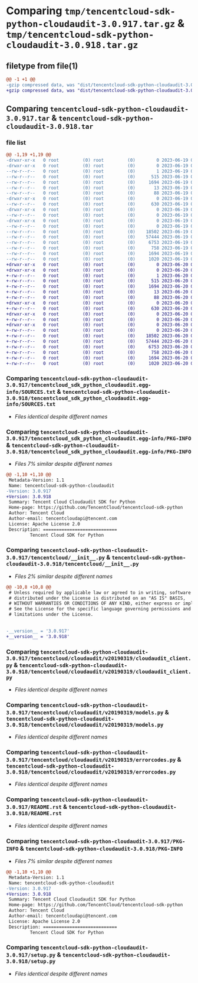 # Comparing `tmp/tencentcloud-sdk-python-cloudaudit-3.0.917.tar.gz` & `tmp/tencentcloud-sdk-python-cloudaudit-3.0.918.tar.gz`

## filetype from file(1)

```diff
@@ -1 +1 @@
-gzip compressed data, was "dist/tencentcloud-sdk-python-cloudaudit-3.0.917.tar", last modified: Mon Jun 19 00:21:26 2023, max compression
+gzip compressed data, was "dist/tencentcloud-sdk-python-cloudaudit-3.0.918.tar", last modified: Tue Jun 20 02:36:55 2023, max compression
```

## Comparing `tencentcloud-sdk-python-cloudaudit-3.0.917.tar` & `tencentcloud-sdk-python-cloudaudit-3.0.918.tar`

### file list

```diff
@@ -1,19 +1,19 @@
-drwxr-xr-x   0 root         (0) root         (0)        0 2023-06-19 00:21:26.000000 tencentcloud-sdk-python-cloudaudit-3.0.917/
-drwxr-xr-x   0 root         (0) root         (0)        0 2023-06-19 00:21:26.000000 tencentcloud-sdk-python-cloudaudit-3.0.917/tencentcloud_sdk_python_cloudaudit.egg-info/
--rw-r--r--   0 root         (0) root         (0)        1 2023-06-19 00:21:26.000000 tencentcloud-sdk-python-cloudaudit-3.0.917/tencentcloud_sdk_python_cloudaudit.egg-info/dependency_links.txt
--rw-r--r--   0 root         (0) root         (0)      515 2023-06-19 00:21:26.000000 tencentcloud-sdk-python-cloudaudit-3.0.917/tencentcloud_sdk_python_cloudaudit.egg-info/SOURCES.txt
--rw-r--r--   0 root         (0) root         (0)     1694 2023-06-19 00:21:26.000000 tencentcloud-sdk-python-cloudaudit-3.0.917/tencentcloud_sdk_python_cloudaudit.egg-info/PKG-INFO
--rw-r--r--   0 root         (0) root         (0)       13 2023-06-19 00:21:26.000000 tencentcloud-sdk-python-cloudaudit-3.0.917/tencentcloud_sdk_python_cloudaudit.egg-info/top_level.txt
--rw-r--r--   0 root         (0) root         (0)       88 2023-06-19 00:21:26.000000 tencentcloud-sdk-python-cloudaudit-3.0.917/setup.cfg
-drwxr-xr-x   0 root         (0) root         (0)        0 2023-06-19 00:21:26.000000 tencentcloud-sdk-python-cloudaudit-3.0.917/tencentcloud/
--rw-r--r--   0 root         (0) root         (0)      630 2023-06-19 00:21:26.000000 tencentcloud-sdk-python-cloudaudit-3.0.917/tencentcloud/__init__.py
-drwxr-xr-x   0 root         (0) root         (0)        0 2023-06-19 00:21:26.000000 tencentcloud-sdk-python-cloudaudit-3.0.917/tencentcloud/cloudaudit/
--rw-r--r--   0 root         (0) root         (0)        0 2023-06-19 00:21:26.000000 tencentcloud-sdk-python-cloudaudit-3.0.917/tencentcloud/cloudaudit/__init__.py
-drwxr-xr-x   0 root         (0) root         (0)        0 2023-06-19 00:21:26.000000 tencentcloud-sdk-python-cloudaudit-3.0.917/tencentcloud/cloudaudit/v20190319/
--rw-r--r--   0 root         (0) root         (0)        0 2023-06-19 00:21:26.000000 tencentcloud-sdk-python-cloudaudit-3.0.917/tencentcloud/cloudaudit/v20190319/__init__.py
--rw-r--r--   0 root         (0) root         (0)    18502 2023-06-19 00:21:26.000000 tencentcloud-sdk-python-cloudaudit-3.0.917/tencentcloud/cloudaudit/v20190319/cloudaudit_client.py
--rw-r--r--   0 root         (0) root         (0)    57444 2023-06-19 00:21:26.000000 tencentcloud-sdk-python-cloudaudit-3.0.917/tencentcloud/cloudaudit/v20190319/models.py
--rw-r--r--   0 root         (0) root         (0)     6753 2023-06-19 00:21:26.000000 tencentcloud-sdk-python-cloudaudit-3.0.917/tencentcloud/cloudaudit/v20190319/errorcodes.py
--rw-r--r--   0 root         (0) root         (0)      758 2023-06-19 00:21:26.000000 tencentcloud-sdk-python-cloudaudit-3.0.917/README.rst
--rw-r--r--   0 root         (0) root         (0)     1694 2023-06-19 00:21:26.000000 tencentcloud-sdk-python-cloudaudit-3.0.917/PKG-INFO
--rw-r--r--   0 root         (0) root         (0)     1020 2023-06-19 00:21:26.000000 tencentcloud-sdk-python-cloudaudit-3.0.917/setup.py
+drwxr-xr-x   0 root         (0) root         (0)        0 2023-06-20 02:36:55.000000 tencentcloud-sdk-python-cloudaudit-3.0.918/
+drwxr-xr-x   0 root         (0) root         (0)        0 2023-06-20 02:36:55.000000 tencentcloud-sdk-python-cloudaudit-3.0.918/tencentcloud_sdk_python_cloudaudit.egg-info/
+-rw-r--r--   0 root         (0) root         (0)        1 2023-06-20 02:36:55.000000 tencentcloud-sdk-python-cloudaudit-3.0.918/tencentcloud_sdk_python_cloudaudit.egg-info/dependency_links.txt
+-rw-r--r--   0 root         (0) root         (0)      515 2023-06-20 02:36:55.000000 tencentcloud-sdk-python-cloudaudit-3.0.918/tencentcloud_sdk_python_cloudaudit.egg-info/SOURCES.txt
+-rw-r--r--   0 root         (0) root         (0)     1694 2023-06-20 02:36:55.000000 tencentcloud-sdk-python-cloudaudit-3.0.918/tencentcloud_sdk_python_cloudaudit.egg-info/PKG-INFO
+-rw-r--r--   0 root         (0) root         (0)       13 2023-06-20 02:36:55.000000 tencentcloud-sdk-python-cloudaudit-3.0.918/tencentcloud_sdk_python_cloudaudit.egg-info/top_level.txt
+-rw-r--r--   0 root         (0) root         (0)       88 2023-06-20 02:36:55.000000 tencentcloud-sdk-python-cloudaudit-3.0.918/setup.cfg
+drwxr-xr-x   0 root         (0) root         (0)        0 2023-06-20 02:36:55.000000 tencentcloud-sdk-python-cloudaudit-3.0.918/tencentcloud/
+-rw-r--r--   0 root         (0) root         (0)      630 2023-06-20 02:36:55.000000 tencentcloud-sdk-python-cloudaudit-3.0.918/tencentcloud/__init__.py
+drwxr-xr-x   0 root         (0) root         (0)        0 2023-06-20 02:36:55.000000 tencentcloud-sdk-python-cloudaudit-3.0.918/tencentcloud/cloudaudit/
+-rw-r--r--   0 root         (0) root         (0)        0 2023-06-20 02:36:55.000000 tencentcloud-sdk-python-cloudaudit-3.0.918/tencentcloud/cloudaudit/__init__.py
+drwxr-xr-x   0 root         (0) root         (0)        0 2023-06-20 02:36:55.000000 tencentcloud-sdk-python-cloudaudit-3.0.918/tencentcloud/cloudaudit/v20190319/
+-rw-r--r--   0 root         (0) root         (0)        0 2023-06-20 02:36:55.000000 tencentcloud-sdk-python-cloudaudit-3.0.918/tencentcloud/cloudaudit/v20190319/__init__.py
+-rw-r--r--   0 root         (0) root         (0)    18502 2023-06-20 02:36:55.000000 tencentcloud-sdk-python-cloudaudit-3.0.918/tencentcloud/cloudaudit/v20190319/cloudaudit_client.py
+-rw-r--r--   0 root         (0) root         (0)    57444 2023-06-20 02:36:55.000000 tencentcloud-sdk-python-cloudaudit-3.0.918/tencentcloud/cloudaudit/v20190319/models.py
+-rw-r--r--   0 root         (0) root         (0)     6753 2023-06-20 02:36:55.000000 tencentcloud-sdk-python-cloudaudit-3.0.918/tencentcloud/cloudaudit/v20190319/errorcodes.py
+-rw-r--r--   0 root         (0) root         (0)      758 2023-06-20 02:36:55.000000 tencentcloud-sdk-python-cloudaudit-3.0.918/README.rst
+-rw-r--r--   0 root         (0) root         (0)     1694 2023-06-20 02:36:55.000000 tencentcloud-sdk-python-cloudaudit-3.0.918/PKG-INFO
+-rw-r--r--   0 root         (0) root         (0)     1020 2023-06-20 02:36:55.000000 tencentcloud-sdk-python-cloudaudit-3.0.918/setup.py
```

### Comparing `tencentcloud-sdk-python-cloudaudit-3.0.917/tencentcloud_sdk_python_cloudaudit.egg-info/SOURCES.txt` & `tencentcloud-sdk-python-cloudaudit-3.0.918/tencentcloud_sdk_python_cloudaudit.egg-info/SOURCES.txt`

 * *Files identical despite different names*

### Comparing `tencentcloud-sdk-python-cloudaudit-3.0.917/tencentcloud_sdk_python_cloudaudit.egg-info/PKG-INFO` & `tencentcloud-sdk-python-cloudaudit-3.0.918/tencentcloud_sdk_python_cloudaudit.egg-info/PKG-INFO`

 * *Files 7% similar despite different names*

```diff
@@ -1,10 +1,10 @@
 Metadata-Version: 1.1
 Name: tencentcloud-sdk-python-cloudaudit
-Version: 3.0.917
+Version: 3.0.918
 Summary: Tencent Cloud Cloudaudit SDK for Python
 Home-page: https://github.com/TencentCloud/tencentcloud-sdk-python
 Author: Tencent Cloud
 Author-email: tencentcloudapi@tencent.com
 License: Apache License 2.0
 Description: ============================
         Tencent Cloud SDK for Python
```

### Comparing `tencentcloud-sdk-python-cloudaudit-3.0.917/tencentcloud/__init__.py` & `tencentcloud-sdk-python-cloudaudit-3.0.918/tencentcloud/__init__.py`

 * *Files 2% similar despite different names*

```diff
@@ -10,8 +10,8 @@
 # Unless required by applicable law or agreed to in writing, software
 # distributed under the License is distributed on an "AS IS" BASIS,
 # WITHOUT WARRANTIES OR CONDITIONS OF ANY KIND, either express or implied.
 # See the License for the specific language governing permissions and
 # limitations under the License.
 
 
-__version__ = '3.0.917'
+__version__ = '3.0.918'
```

### Comparing `tencentcloud-sdk-python-cloudaudit-3.0.917/tencentcloud/cloudaudit/v20190319/cloudaudit_client.py` & `tencentcloud-sdk-python-cloudaudit-3.0.918/tencentcloud/cloudaudit/v20190319/cloudaudit_client.py`

 * *Files identical despite different names*

### Comparing `tencentcloud-sdk-python-cloudaudit-3.0.917/tencentcloud/cloudaudit/v20190319/models.py` & `tencentcloud-sdk-python-cloudaudit-3.0.918/tencentcloud/cloudaudit/v20190319/models.py`

 * *Files identical despite different names*

### Comparing `tencentcloud-sdk-python-cloudaudit-3.0.917/tencentcloud/cloudaudit/v20190319/errorcodes.py` & `tencentcloud-sdk-python-cloudaudit-3.0.918/tencentcloud/cloudaudit/v20190319/errorcodes.py`

 * *Files identical despite different names*

### Comparing `tencentcloud-sdk-python-cloudaudit-3.0.917/README.rst` & `tencentcloud-sdk-python-cloudaudit-3.0.918/README.rst`

 * *Files identical despite different names*

### Comparing `tencentcloud-sdk-python-cloudaudit-3.0.917/PKG-INFO` & `tencentcloud-sdk-python-cloudaudit-3.0.918/PKG-INFO`

 * *Files 7% similar despite different names*

```diff
@@ -1,10 +1,10 @@
 Metadata-Version: 1.1
 Name: tencentcloud-sdk-python-cloudaudit
-Version: 3.0.917
+Version: 3.0.918
 Summary: Tencent Cloud Cloudaudit SDK for Python
 Home-page: https://github.com/TencentCloud/tencentcloud-sdk-python
 Author: Tencent Cloud
 Author-email: tencentcloudapi@tencent.com
 License: Apache License 2.0
 Description: ============================
         Tencent Cloud SDK for Python
```

### Comparing `tencentcloud-sdk-python-cloudaudit-3.0.917/setup.py` & `tencentcloud-sdk-python-cloudaudit-3.0.918/setup.py`

 * *Files identical despite different names*

